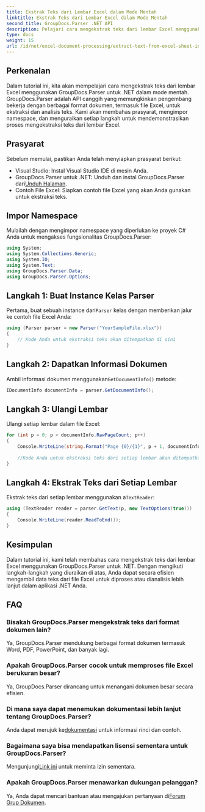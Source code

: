 ```yaml
---
title: Ekstrak Teks dari Lembar Excel dalam Mode Mentah
linktitle: Ekstrak Teks dari Lembar Excel dalam Mode Mentah
second_title: GroupDocs.Parser .NET API
description: Pelajari cara mengekstrak teks dari lembar Excel menggunakan GroupDocs.Parser untuk .NET dalam tutorial komprehensif ini. Unduh dan mulai parsing.
type: docs
weight: 15
url: /id/net/excel-document-processing/extract-text-from-excel-sheet-in-raw-mode/
---
```

## Perkenalan
Dalam tutorial ini, kita akan mempelajari cara mengekstrak teks dari lembar Excel menggunakan GroupDocs.Parser untuk .NET dalam mode mentah. GroupDocs.Parser adalah API canggih yang memungkinkan pengembang bekerja dengan berbagai format dokumen, termasuk file Excel, untuk ekstraksi dan analisis teks. Kami akan membahas prasyarat, mengimpor namespace, dan menguraikan setiap langkah untuk mendemonstrasikan proses mengekstraksi teks dari lembar Excel.
## Prasyarat
Sebelum memulai, pastikan Anda telah menyiapkan prasyarat berikut:
- Visual Studio: Instal Visual Studio IDE di mesin Anda.
-  GroupDocs.Parser untuk .NET: Unduh dan instal GroupDocs.Parser dari[Unduh Halaman](https://releases.groupdocs.com/parser/net/).
- Contoh File Excel: Siapkan contoh file Excel yang akan Anda gunakan untuk ekstraksi teks.

## Impor Namespace
Mulailah dengan mengimpor namespace yang diperlukan ke proyek C# Anda untuk mengakses fungsionalitas GroupDocs.Parser:
```csharp
using System;
using System.Collections.Generic;
using System.IO;
using System.Text;
using GroupDocs.Parser.Data;
using GroupDocs.Parser.Options;
```
## Langkah 1: Buat Instance Kelas Parser
 Pertama, buat sebuah instance dari`Parser` kelas dengan memberikan jalur ke contoh file Excel Anda:
```csharp
using (Parser parser = new Parser("YourSampleFile.xlsx"))
{
    // Kode Anda untuk ekstraksi teks akan ditempatkan di sini
}
```
## Langkah 2: Dapatkan Informasi Dokumen
 Ambil informasi dokumen menggunakan`GetDocumentInfo()` metode:
```csharp
IDocumentInfo documentInfo = parser.GetDocumentInfo();
```
## Langkah 3: Ulangi Lembar
Ulangi setiap lembar dalam file Excel:
```csharp
for (int p = 0; p < documentInfo.RawPageCount; p++)
{
    Console.WriteLine(string.Format("Page {0}/{1}", p + 1, documentInfo.RawPageCount));
    
    //Kode Anda untuk ekstraksi teks dari setiap lembar akan ditempatkan di sini
}
```
## Langkah 4: Ekstrak Teks dari Setiap Lembar
 Ekstrak teks dari setiap lembar menggunakan a`TextReader`:
```csharp
using (TextReader reader = parser.GetText(p, new TextOptions(true)))
{
    Console.WriteLine(reader.ReadToEnd());
}
```

## Kesimpulan
Dalam tutorial ini, kami telah membahas cara mengekstrak teks dari lembar Excel menggunakan GroupDocs.Parser untuk .NET. Dengan mengikuti langkah-langkah yang diuraikan di atas, Anda dapat secara efisien mengambil data teks dari file Excel untuk diproses atau dianalisis lebih lanjut dalam aplikasi .NET Anda.

## FAQ
### Bisakah GroupDocs.Parser mengekstrak teks dari format dokumen lain?
Ya, GroupDocs.Parser mendukung berbagai format dokumen termasuk Word, PDF, PowerPoint, dan banyak lagi.
### Apakah GroupDocs.Parser cocok untuk memproses file Excel berukuran besar?
Ya, GroupDocs.Parser dirancang untuk menangani dokumen besar secara efisien.
### Di mana saya dapat menemukan dokumentasi lebih lanjut tentang GroupDocs.Parser?
 Anda dapat merujuk ke[dokumentasi](https://reference.groupdocs.com/parser/net/) untuk informasi rinci dan contoh.
### Bagaimana saya bisa mendapatkan lisensi sementara untuk GroupDocs.Parser?
 Mengunjungi[Link ini](https://purchase.groupdocs.com/temporary-license/) untuk meminta izin sementara.
### Apakah GroupDocs.Parser menawarkan dukungan pelanggan?
Ya, Anda dapat mencari bantuan atau mengajukan pertanyaan di[Forum Grup Dokumen](https://forum.groupdocs.com/c/parser/17).
